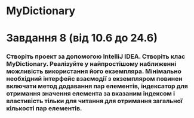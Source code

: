 # MyDictionary
# Завдання 8 (від 10.6 до 24.6)
### Створіть проект за допомогою IntelliJ IDEA. Створіть клас MyDictionary. Реалізуйте у найпростішому наближенні можливість використання його екземпляра. Мінімально необхідний інтерфейс взаємодії з екземпляром повинен включати метод додавання пар елементів, індексатор для отримання значення елемента за вказаним індексом і властивість тільки для читання для отримання загальної кількості пар елементів.